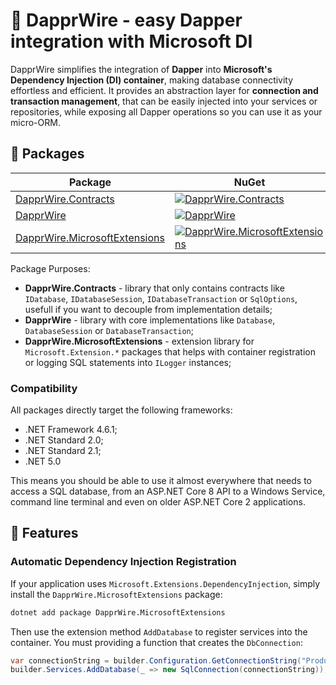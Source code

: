 # :pushpin: DapprWire - easy Dapper integration with Microsoft DI

DapprWire simplifies the integration of **Dapper** into **Microsoft's Dependency Injection (DI) container**, making database connectivity effortless and efficient. It provides an abstraction layer for **connection and transaction management**, that can be easily injected into your services or repositories, while exposing all Dapper operations so you can use it as your micro-ORM.

## :briefcase: Packages

| Package | NuGet | Downloads |
| ------- | ----- | --------- |
| [DapprWire.Contracts](https://www.nuget.org/packages/DapprWire.Contracts) | [![DapprWire.Contracts](https://img.shields.io/nuget/v/DapprWire.Contracts.svg)](https://www.nuget.org/packages/DapprWire.Contracts) | [![DapprWire.Contracts](https://img.shields.io/nuget/dt/DapprWire.Contracts.svg)](https://www.nuget.org/packages/DapprWire.Contracts) |
| [DapprWire](https://www.nuget.org/packages/DapprWire) | [![DapprWire](https://img.shields.io/nuget/v/DapprWire.svg)](https://www.nuget.org/packages/DapprWire) | [![DapprWire](https://img.shields.io/nuget/dt/DapprWire.svg)](https://www.nuget.org/packages/DapprWire) |
| [DapprWire.MicrosoftExtensions](https://www.nuget.org/packages/DapprWire.MicrosoftExtensions) | [![DapprWire.MicrosoftExtensions](https://img.shields.io/nuget/v/DapprWire.MicrosoftExtensions.svg)](https://www.nuget.org/packages/DapprWire.MicrosoftExtensions) | [![DapprWire.MicrosoftExtensions](https://img.shields.io/nuget/dt/DapprWire.MicrosoftExtensions.svg)](https://www.nuget.org/packages/DapprWire.MicrosoftExtensions) |

Package Purposes:

* **DapprWire.Contracts** - library that only contains contracts like `IDatabase`, `IDatabaseSession`, `IDatabaseTransaction` or `SqlOptions`, usefull if you want to decouple from implementation details; 
* **DapprWire** - library with core implementations like `Database`, `DatabaseSession` or `DatabaseTransaction`;
* **DapprWire.MicrosoftExtensions** - extension library for `Microsoft.Extension.*` packages that helps with container registration or logging SQL statements into `ILogger` instances;

### Compatibility

All packages directly target the following frameworks:

* .NET Framework 4.6.1;
* .NET Standard 2.0;
* .NET Standard 2.1;
* .NET 5.0

This means you should be able to use it almost everywhere that needs to access a SQL database, from an ASP.NET Core 8 API to a Windows Service, command line terminal and even on older ASP.NET Core 2 applications.

## :rocket: Features

### Automatic Dependency Injection Registration

If your application uses `Microsoft.Extensions.DependencyInjection`, simply install the `DapprWire.MicrosoftExtensions` package:

```sh
dotnet add package DapprWire.MicrosoftExtensions
```

Then use the extension method `AddDatabase` to register services into the container. You must providing a function that creates the `DbConnection`:

```cs
var connectionString = builder.Configuration.GetConnectionString("ProductsDatabase");
builder.Services.AddDatabase(_ => new SqlConnection(connectionString));
```
